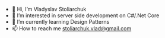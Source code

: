 - 👋 Hi, I’m Vladyslav Stoliarchuk
- 👀 I’m interested in server side development on C#/.Net Core
- 🌱 I’m currently learning Design Patterns
- 📫 How to reach me stoliarchuk.vlad@gmail.com
